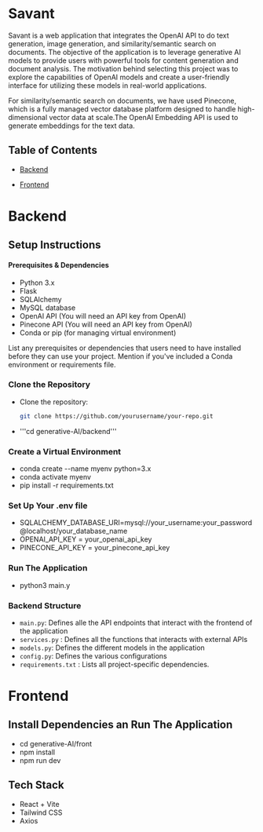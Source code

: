# Savant

Savant is a web application that integrates the OpenAI API to do text generation, image generation, and similarity/semantic search on documents. The objective of the application is to leverage generative AI models to provide users with powerful tools for content generation and document analysis. The motivation behind selecting this project was to explore the capabilities of OpenAI models and create a user-friendly interface for utilizing these models in real-world applications.

For similarity/semantic search on documents, we have used Pinecone, which is a fully managed vector database platform designed to handle high-dimensional vector data at scale.The OpenAI Embedding API is used to generate embeddings for the text data. 

## Table of Contents

- [Backend](#backend)

- [Frontend](#frontend)

# Backend 

## Setup Instructions


#### Prerequisites & Dependencies

- Python 3.x
- Flask
- SQLAlchemy
- MySQL database
- OpenAI API (You will need an API key from OpenAI)
- Pinecone API (You will need an API key from OpenAI)
- Conda or pip (for managing virtual environment)

List any prerequisites or dependencies that users need to have installed before they can use your project. Mention if you've included a Conda environment or requirements file.
###  Clone the Repository
- Clone the repository:

   ```bash
   git clone https://github.com/yourusername/your-repo.git

- '''cd generative-AI/backend'''

### Create a Virtual Environment 
- conda create --name myenv python=3.x
- conda activate myenv
- pip install -r requirements.txt



### Set Up Your .env file
- SQLALCHEMY_DATABASE_URI=mysql://your_username:your_password@localhost/your_database_name
- OPENAI_API_KEY = your_openai_api_key
- PINECONE_API_KEY = your_pinecone_api_key

### Run The Application
- python3 main.y

### Backend Structure
- ```main.py```: Defines alle the API endpoints that interact with the frontend of the application
- ```services.py``` : Defines all the functions that interacts with external APIs 
- ```models.py```: Defines the different models in the application
- ```config.py```: Defines the various configurations 
- ```requirements.txt``` : Lists all project-specific dependencies.


# Frontend 
## Install Dependencies an Run The Application
- cd generative-AI/front 
- npm install
- npm run dev


## Tech Stack 
- React + Vite 
- Tailwind CSS 
- Axios 



